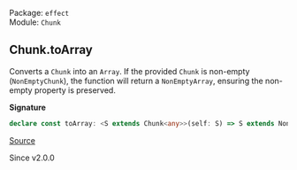 Package: `effect`<br />
Module: `Chunk`<br />

## Chunk.toArray

Converts a `Chunk` into an `Array`. If the provided `Chunk` is non-empty
(`NonEmptyChunk`), the function will return a `NonEmptyArray`, ensuring the
non-empty property is preserved.

**Signature**

```ts
declare const toArray: <S extends Chunk<any>>(self: S) => S extends NonEmptyChunk<any> ? RA.NonEmptyArray<Chunk.Infer<S>> : Array<Chunk.Infer<S>>
```

[Source](https://github.com/Effect-TS/effect/tree/main/packages/effect/src/Chunk.ts#L291)

Since v2.0.0